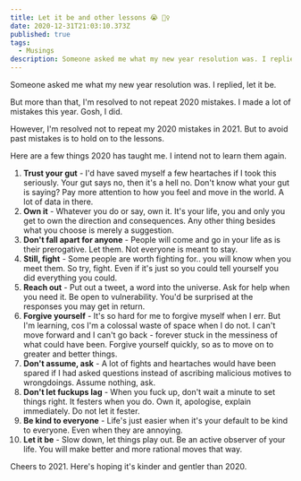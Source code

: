 ```yaml
---
title: Let it be and other lessons 😭 🤷‍♀️
date: 2020-12-31T21:03:10.373Z
published: true
tags:
  - Musings
description: Someone asked me what my new year resolution was. I replied, let it be.
---
```

Someone asked me what my new year resolution was. I replied, let it be.

But more than that, I'm resolved to not repeat 2020 mistakes. I made a lot of mistakes this year. Gosh, I did. 

However, I'm resolved not to repeat my 2020 mistakes in 2021. But to avoid past mistakes is to hold on to the lessons.

Here are a few things 2020 has taught me. I intend not to learn them again.

1. **Trust your gut** - I'd have saved myself a few heartaches if I took this seriously. Your gut says no, then it's a hell no. Don't know what your gut is saying? Pay more attention to how you feel and move in the world. A lot of data in there.
2. **Own it** - Whatever you do or say, own it. It's your life, you and only you get to own the direction and consequences. Any other thing besides what you choose is merely a suggestion.
3. **Don't fall apart for anyone** - People will come and go in your life as is their prerogative. Let them. Not everyone is meant to stay. 
4. **Still, fight** - Some people are worth fighting for.. you will know when you meet them. So try, fight. Even if it's just so you could tell yourself you did everything you could.
5. **Reach out** - Put out a tweet, a word into the universe. Ask for help when you need it. Be open to vulnerability. You'd be surprised at the responses you may get in return.
6. **Forgive yourself** - It's so hard for me to forgive myself when I err. But I'm learning, cos I'm a colossal waste of space when I do not. I can't move forward and I can't go back - forever stuck in the messiness of what could have been. Forgive yourself quickly, so as to move on to greater and better things.
7. **Don't assume, ask** - A lot of fights and heartaches would have been spared if I had asked questions instead of ascribing malicious motives to wrongdoings. Assume nothing, ask. 
8. **Don't let fuckups lag** - When you fuck up, don't wait a minute to set things right. It festers when you do. Own it, apologise, explain immediately. Do not let it fester.
9. **Be kind to everyone** - Life's just easier when it's your default to be kind to everyone. Even when they are annoying.
10. **Let it be** - Slow down, let things play out. Be an active observer of your life. You will make better and more rational moves that way.

Cheers to 2021. Here's hoping it's kinder and gentler than 2020.